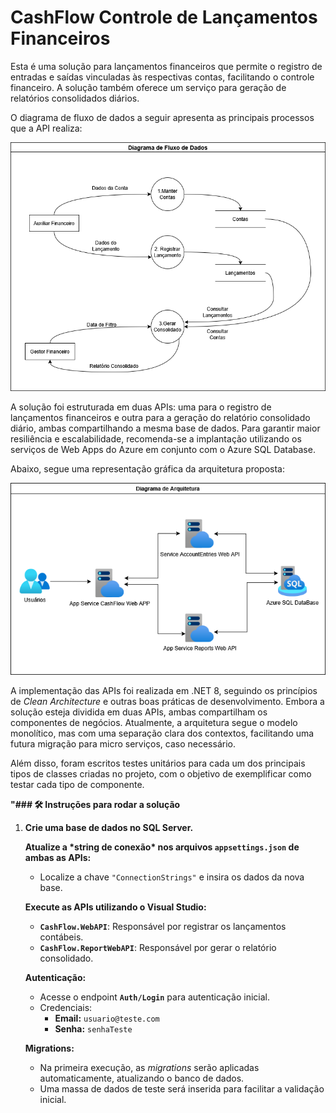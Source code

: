 # **CashFlow Controle de Lançamentos Financeiros**



Esta é uma solução para lançamentos financeiros que permite o registro de entradas e saídas vinculadas às respectivas contas, facilitando o controle financeiro. A solução também oferece um serviço para geração de relatórios consolidados diários.

O diagrama de fluxo de dados a seguir apresenta as principais processos que a API realiza:

![](doc/DFD.png)

A solução foi estruturada em duas APIs: uma para o registro de lançamentos financeiros e outra para a geração do relatório consolidado diário, ambas compartilhando a mesma base de dados. Para garantir maior resiliência e escalabilidade, recomenda-se a implantação utilizando os serviços de Web Apps do Azure em conjunto com o Azure SQL Database.

Abaixo, segue uma representação gráfica da arquitetura proposta:

![](doc/diagramaDeArquitetura.png)



A implementação das APIs foi realizada em .NET 8, seguindo os princípios de *Clean Architecture* e outras boas práticas de desenvolvimento. Embora a solução esteja dividida em duas APIs, ambas compartilham os componentes de negócios. Atualmente, a arquitetura segue o modelo monolítico, mas com uma separação clara dos contextos, facilitando uma futura migração para micro serviços, caso necessário.

Além disso, foram escritos testes unitários para cada um dos principais tipos de classes criadas no projeto, com o objetivo de exemplificar como testar cada tipo de componente.



**"### 🛠 Instruções para rodar a solução**

1. **Crie uma base de dados no SQL Server.**

   **Atualize a \*string de conexão\* nos arquivos `appsettings.json` de ambas as APIs:**

   - Localize a chave `"ConnectionStrings"` e insira os dados da nova base.

   **Execute as APIs utilizando o Visual Studio:**

   - **`CashFlow.WebAPI`**: Responsável por registrar os lançamentos contábeis.
   - **`CashFlow.ReportWebAPI`**: Responsável por gerar o relatório consolidado.

   **Autenticação:**

   - Acesse o endpoint **`Auth/Login`** para autenticação inicial.
   - Credenciais:
     - **Email:** `usuario@teste.com`
     - **Senha:** `senhaTeste`

   **Migrations:**

   - Na primeira execução, as *migrations* serão aplicadas automaticamente, atualizando o banco de dados.
   - Uma massa de dados de teste será inserida para facilitar a validação inicial.